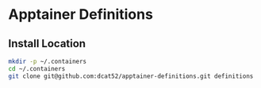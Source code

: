 # Apptainer Definitions

## Install Location
```bash
mkdir -p ~/.containers
cd ~/.containers
git clone git@github.com:dcat52/apptainer-definitions.git definitions
```
